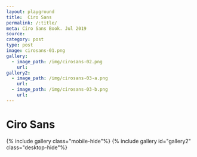 ```yaml
---
layout: playground
title:  Ciro Sans
permalink: /:title/
meta: Ciro Sans Book. Jul 2019
source: 
category: post
type: post
image: cirosans-01.png
gallery:
  - image_path: /img/cirosans-02.png
    url:
gallery2:
  - image_path: /img/cirosans-03-a.png
    url:
  - image_path: /img/cirosans-03-b.png
    url: 
---
```


# Ciro Sans
{% include gallery class="mobile-hide"%}
{% include gallery id="gallery2" class="desktop-hide"%}







